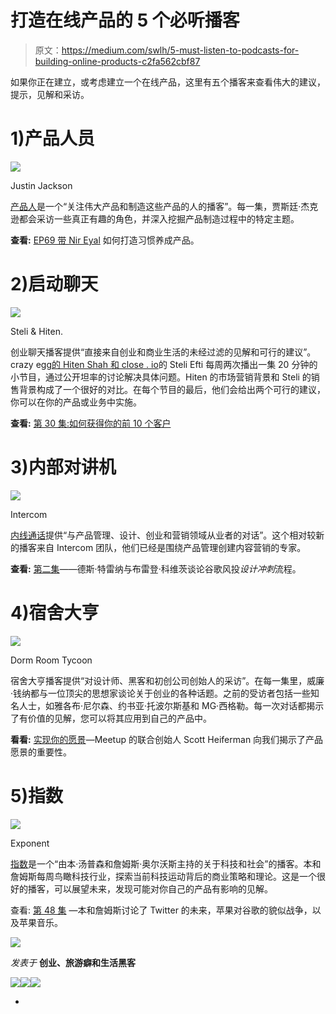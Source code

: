# 打造在线产品的 5 个必听播客

> 原文：<https://medium.com/swlh/5-must-listen-to-podcasts-for-building-online-products-c2fa562cbf87>

如果你正在建立，或考虑建立一个在线产品，这里有五个播客来查看伟大的建议，提示，见解和采访。

# 1)产品人员

![](img/80f77bee9aacb305e568cf992153a35e.png)

Justin Jackson

[产品人](http://productpeople.tv)是一个“关注伟大产品和制造这些产品的人的播客”。每一集，贾斯廷·杰克逊都会采访一些真正有趣的角色，并深入挖掘产品制造过程中的特定主题。

**查看:** [EP69 带 Nir Eyal](http://productpeople.tv/2014/10/30/ep69-nir-eyal/) 如何打造习惯养成产品。

# 2)启动聊天

![](img/3dcc4564218ff7fca104a40f52ddbaf2.png)

Steli & Hiten.

创业聊天播客提供“直接来自创业和商业生活的未经过滤的见解和可行的建议”。crazy egg[的 Hiten Shah 和 close . io](http://www.crazyegg.com)的 Steli Efti 每周两次播出一集 20 分钟的小节目，通过公开坦率的讨论解决具体问题。Hiten 的市场营销背景和 Steli 的销售背景构成了一个很好的对比。在每个节目的最后，他们会给出两个可行的建议，你可以在你的产品或业务中实施。

**查看:** [第 30 集:如何获得你的前 10 个客户](http://thestartupchat.com/030/)

# 3)内部对讲机

![](img/73423026a336957715bab23954201041.png)

Intercom

[内线通话](https://www.intercom.io/podcast)提供“与产品管理、设计、创业和营销领域从业者的对话”。这个相对较新的播客来自 Intercom 团队，他们已经是围绕产品管理创建内容营销的专家。

**查看:** [第二集](https://blog.intercom.io/podcast-braden-kowitz-talks-design-and-startups/)——德斯·特雷纳与布雷登·科维茨谈论谷歌风投*设计冲刺*流程。

# 4)宿舍大亨

![](img/4f975d4e23ad91ea0b67ae223746fb03.png)

Dorm Room Tycoon

宿舍大亨播客提供“对设计师、黑客和初创公司创始人的采访”。在每一集里，威廉·钱纳都与一位顶尖的思想家谈论关于创业的各种话题。之前的受访者包括一些知名人士，如雅各布·尼尔森、约书亚·托波尔斯基和 MG·西格勒。每一次对话都揭示了有价值的见解，您可以将其应用到自己的产品中。

**看看:** [实现你的愿景](http://drt.fm/scott-heiferman/)—Meetup 的联合创始人 Scott Heiferman 向我们揭示了产品愿景的重要性。

# 5)指数

![](img/2b514bacc6e0c84be07a92645b8c1b39.png)

Exponent

[指数](http://exponent.fm)是一个“由本·汤普森和詹姆斯·奥尔沃斯主持的关于科技和社会”的播客。本和詹姆斯每周鸟瞰科技行业，探索当前科技运动背后的商业策略和理论。这是一个很好的播客，可以展望未来，发现可能对你自己的产品有影响的见解。

查看: [第 48 集](http://exponent.fm/episode-048-an-exhausting-week/) —本和詹姆斯讨论了 Twitter 的未来，苹果对谷歌的貌似战争，以及苹果音乐。

![](img/c1192ebad88d6b1fc6ae1d6a2bc61154.png)

*发表于* **创业、旅游癖和生活黑客**

[![](img/de26c089e79a3a2a25d2b750ff6db50f.png)](http://supply.us9.list-manage.com/subscribe?u=310af6eb2240d299c7032ef6c&id=d28d8861ad)[![](img/f47a578114e0a96bdfabc3a5400688d5.png)](https://medium.com/swlh)[![](img/c1351daa9c4f0c8ac516addb60c82f6b.png)](https://twitter.com/swlh_)

-